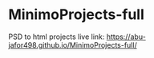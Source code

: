 # MinimoProjects-full
PSD to html projects
live link: https://abu-jafor498.github.io/MinimoProjects-full/
